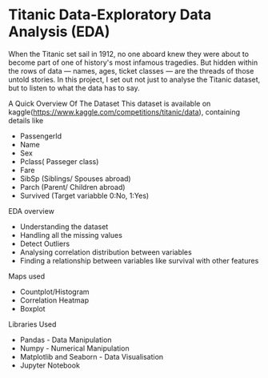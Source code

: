# Titanic Data-Exploratory Data Analysis (EDA)
When the Titanic set sail in 1912, no one aboard knew they were about to become part of one of history's most infamous tragedies. But hidden within the rows of data — names, ages, ticket classes — are the threads of those untold stories. In this project, I set out not just to analyse the Titanic dataset, but to listen to what the data has to say.
<br>

A Quick Overview Of The Dataset
This dataset is available on kaggle(https://www.kaggle.com/competitions/titanic/data), containing details like 
* PassengerId
* Name
* Sex
* Pclass( Passeger class)
* Fare
* SibSp (Siblings/ Spouses abroad)
* Parch (Parent/ Children abroad)
* Survived (Target variabble 0:No, 1:Yes)

EDA overview
* Understanding the dataset
* Handling all the missing values
* Detect Outliers
* Analysing correlation distribution between variables
* Finding a relationship between variables like survival with other features

Maps used
* Countplot/Histogram
* Correlation Heatmap
* Boxplot

Libraries Used
* Pandas - Data Manipulation
* Numpy  - Numerical Manipulation
* Matplotlib and Seaborn - Data Visualisation
* Jupyter Notebook
